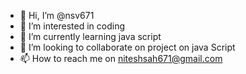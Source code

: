 - 👋 Hi, I’m @nsv671
- 👀 I’m interested in coding
- 🌱 I’m currently learning java script
- 💞️ I’m looking to collaborate on project on java Script
- 📫 How to reach me on niteshsah671@gmail.com

<!---
nsv671/nsv671 is a ✨ special ✨ repository because its `README.md` (this file) appears on your GitHub profile.
You can click the Preview link to take a look at your changes.
--->

